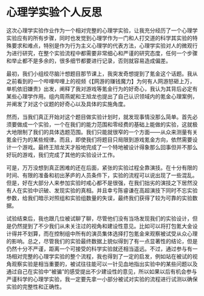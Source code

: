 # 心理学实验个人反思

这次心理学实验作业作为一个相对完整的心理学实验，让我充分经历了一个心理学实验应有的所有步骤，同时也发觉到心理学作为一门和人打交道的科学其实验的特殊要求和难点，特别是作为行为主义心理学的代表方法，心理学实验对人的微观行为进行研究，在整个实验流程中都需要非常细心和严谨的研究态度，任何一个步骤和举止都不是多余的，很多细节都要进行记录，否则就容易造成偏差。

最初，我们小组绞尽脑汁想题目那节课上，我突发奇想提到了氪金这个话题。我从之前看到的一个哔哩哔哩上的视频《【网游的赚钱魔力】为何有人网游怒砸上万，单机依旧嫌贵》出发，阐释了我对游戏等氪金行为的好奇心，我认为其背后必定有某些心理学作用。组内周燕妮和王旭龙也提出了自己认识领域内的氪金心理案例，并阐发了对这个议题的好奇心以及具体的实施角度。

然而，当我们真正开始对这个题目做实验计划时，就发现事情没那么简单。首先必须要做成一个实验，一个在我们的能力范围和零经费的基础上能做的实验，这就极大地限制了我们的具体选题范围。我们只能就很窄的一个方面——从众来测量有关氪金行为的某些规律。而且，即使我们将题目只局限到游戏氪金方向，依然需要设计一个游戏。最终王旭龙天才般地完成了一个特地被设计得象那么回事但并不那么好玩的游戏，我们完成了其他的实验设计工作。

可是，万万没想到真正困难的还在后面，紧张的实验过程全靠演技。在十分有限的时间、有限的准备和初出茅庐的人员条件下，实验的流程可以说出现了一些混乱。但是，好在大部分人来参加实验时戒心都不是很强，在我们拙劣的演技之下居然没有人在实验中识破、发现实验的真相。并且幸亏陈睿谦在高超演技下同时不忘实验参数，给我们暗示对照组和实验组数量的失误，最终我们获得了较为可靠的实验数据。

试验结束后，我也跟几位被试聊了聊，尽管他们没有当场发现我们的实验设计，但是仍然提到了不少我们从未关注过的视角和建设性意见。比如可以将打包氪大金设计得并不划算，而在控制组中所有的演员集体选择打包氪金来观察被试受从众心理的影响。总之，尽管我们的实验最终数据上貌似得到了有一点显著性的结论，但是仍然十分不严谨，距离一个可接受的科学实验就还相当遥远。不过，通过参与有一场相对完整的心理学实验的整个流程，我也得到了一定的启发，例如站在被试的视角观察实验是相当重要的，被试往往能可以一针见血地指出实验中的某些问题以及通过自己在实验中“被骗”的感受提出不少建设性的意见，所以如果以后有机会参与严谨科学的心理学实验，我一定要先拿一小部分被试对实验的流程进行试测以确保实验的完整性和正确性。
